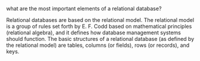 what are the most important elements of a relational database?

Relational databases are based on the relational model. The relational model is a group of rules set forth by E. F. Codd based on mathematical principles (relational algebra), and it defines how database management systems should function. The basic structures of a relational database (as defined by the relational model) are tables, columns (or fields), rows (or records), and keys.